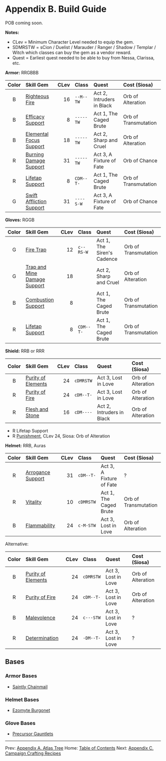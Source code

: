 # Appendix B. Build Guide

POB coming soon.

**Notes:**

* CLev = Minimum Character Level needed to equip the gem.
* SDMRSTW = sCion / Duelist / Marauder / Ranger / Shadow / Templar / Witch which classes can buy the gem as a vendor reward.
* Quest = Earliest quest needed to be able to buy from Nessa, Clarissa, etc.

**Armor:** RRGBBB

|Color| Skill Gem                                                                              |CLev| Class   | Quest                    |Cost (Siosa)        |
|:---:|:---------------------------------------------------------------------------------------|---:|:--------|:-------------------------|:-------------------|
| B | [Righteous Fire](https://www.poewiki.net/wiki/Righteous_Fire)                            | 16 |`--M--TW`|Act 2, Intruders in Black |Orb of Alteration   |
| B | [Efficacy Support](https://www.poewiki.net/wiki/Efficacy_Support)                        |  8 |`-----TW`|Act 1, The Caged Brute    |Orb of Transmutation|
| B | [Elemental Focus Support](https://www.poewiki.net/wiki/Elemental_Focus_Support)          | 18 |`-----TW`|Act 2, Sharp and Cruel    |Orb of Alteration   |
| R | [Burning Damage Support](https://www.poewiki.net/wiki/Burning_Damage_Support)            | 31 |`-----TW`|Act 3, A Fixture of Fate  |Orb of Chance       |
| R | [Lifetap Support](https://www.poewiki.net/wiki/Lifetap_Support)                          |  8 |`CDM--T-`|Act 1, The Caged Brute    |Orb of Transmutation|
| G | [Swift Affliction Support](https://www.poewiki.net/wiki/Swift_Affliction_Support)        | 31 |`----S-W`|Act 3, A Fixture of Fate  |Orb of Chance       |

**Gloves:** RGGB

|Color| Skill Gem                                                                              |CLev|Class    | Quest                    |Cost (Siosa)        |
|:---:|:---------------------------------------------------------------------------------------|---:|:--------|:-------------------------|:-------------------|
| G | [Fire Trap](https://www.poewiki.net/wiki/Fire_Trap)                                      | 12 |`c--RS-W`|Act 1, The Siren's Cadence|Orb of Transmutation|
| G | [Trap and Mine Damage Support](https://www.poewiki.net/wiki/Trap_and_Mine_Damage_Support)| 18 |`       `|Act 2, Sharp and Cruel    |Orb of Alteration   |
| B | [Combustion Support](https://www.poewiki.net/wiki/Combustion_Support)                    |  8 |`       `|Act 1, The Caged Brute    |Orb of Transmutation|
| R | [Lifetap Support](https://www.poewiki.net/wiki/Lifetap_Support)                          |  8 |`CDM--T-`|Act 1, The Caged Brute    |Orb of Transmutation|

**Shield:** RRB or RRR

|Color| Skill Gem                                                                              |CLev|Class    | Quest                    |Cost (Siosa)        |
|:---:|:---------------------------------------------------------------------------------------|---:|:--------|:-------------------------|:-------------------|
| B | [Purity of Elements](https://www.poewiki.net/wiki/Purity_of_Elements)                    | 24 |`cDMRSTW`|Act 3, Lost in Love       |Orb of Alteration   |
| R | [Purity of Fire](https://www.poewiki.net/wiki/Purity_of_Fire)                            | 24 |`cDM--T-`|Act 3, Lost in Love       |Orb of Alteration   |
| R | [Flesh and Stone](https://www.poewiki.net/wiki/Flesh_and_Stone)                          | 16 |`cDM----`|Act 2, Intruders in Black |Orb of Alteration   |

* R Lifetap Support
* R [Punishment](), CLev 24, Siosa: Orb of Alteration

**Helmet:** RRB, Auras

|Color| Skill Gem                                                                              |CLev|Class    | Quest                    |Cost (Siosa)        |
|:---:|:---------------------------------------------------------------------------------------|---:|:--------|:-------------------------|:-------------------|
| R | [Arrogance Support](https://www.poewiki.net/wiki/Arrogance_Support)                      | 31 |`cDM--T-`|Act 3, A Fixture of Fate  |?                   |
| R | [Vitality](https://www.poewiki.net/wiki/Vitality)                                        | 10 |`cDMRSTW`|Act 1, The Caged Brute    |Orb of Transmutation|
| B | [Flammability](https://www.poewiki.net/wiki/Flammability)                                | 24 |`c-M-STW`|Act 3, Lost in Love       |Orb of Alteration   |

Alternative:

|Color| Skill Gem                                                                              |CLev|Class    | Quest                    |Cost (Siosa)        |
|:---:|:---------------------------------------------------------------------------------------|---:|:--------|:-------------------------|:-------------------|
| B | [Purity of Elements](https://www.poewiki.net/wiki/Purity_of_Elements)                    | 24 |`cDMRSTW`|Act 3, Lost in Love       |Orb of Alteration   |
| R | [Purity of Fire](https://www.poewiki.net/wiki/Purity_of_Fire)                            | 24 |`cDM--T-`|Act 3, Lost in Love       |Orb of Alteration   |
| B | [Malevolence](https://www.poewiki.net/wiki/Malevolence)                                  | 24 |`c---STW`|Act 3, Lost in Love       |?                   |
| R | [Determination](https://www.poewiki.net/wiki/Determination)                              | 24 |`-DM--T-`|Act 3, Lost in Love       |?                   |

## Bases

### Armor Bases

* [Saintly Chainmail](https://www.poewiki.net/wiki/Saintly_Chainmail)

### Helmet Bases

* [Ezomyte Burgonet](https://www.poewiki.net/wiki/Ezomyte_Burgonet)

### Glove Bases

* [Precursor Gauntlets](https://www.poewiki.net/wiki/Precursor_Gauntlets)

---

Prev: [Appendix A. Atlas Tree](appendix_a_atlas.md)
Home: [Table of Contents](readme.md)
Next: [Appendix C. Campaign Crafting Recipes](appendix_c_crafting.md)
